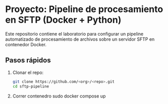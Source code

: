 # Proyecto: Pipeline de procesamiento en SFTP (Docker + Python)

Este repositorio contiene el laboratorio para configurar un pipeline automatizado de procesamiento de archivos
sobre un servidor SFTP en contenedor Docker.

## Pasos rápidos
1. Clonar el repo:
   ```bash
   git clone https://github.com/<org>/<repo>.git
   cd sftp-pipeline

2. Correr contenedro
   sudo docker compose up